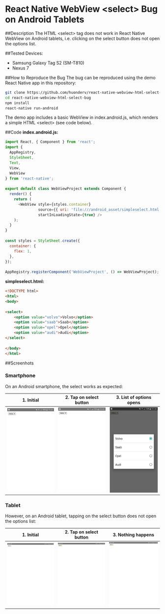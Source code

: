 # React Native WebView \<select\> Bug on Android Tablets

##Description
The HTML \<select\> tag does not work in React Native WebView on Android tablets, i.e. clicking on the select button does not open the options list.

##Tested Devices:
- Samsung Galaxy Tag S2 (SM-T810)
- Nexus 7

##How to Reproduce the Bug 
The bug can be reproduced using the demo React Native app in this repository:

```bash
git clone https://github.com/huonderv/react-native-webview-html-select-bug.git
cd react-native-webview-html-select-bug
npm install
react-native run-android
```

The demo app includes a basic WebView in index.android.js, which renders a simple HTML \<select\> (see code below).


##Code
__index.android.js:__
```javascript
import React, { Component } from 'react';
import {
  AppRegistry,
  StyleSheet,
  Text,
  View,
  WebView
} from 'react-native';

export default class WebViewProject extends Component {
  render() {
    return (
      <WebView style={styles.container}
               source={{ uri: 'file:///android_asset/simpleselect.html'}}
               startInLoadingState={true} />
    );
  }
}

const styles = StyleSheet.create({
  container: {
    flex: 1,
  },
});

AppRegistry.registerComponent('WebViewProject', () => WebViewProject);
```

__simpleselect.html:__
```html
<!DOCTYPE html>
<html>
<body>

<select>
    <option value="volvo">Volvo</option>
    <option value="saab">Saab</option>
    <option value="opel">Opel</option>
    <option value="audi">Audi</option>
</select>

</body>
</html>
```

##Screenhots
### Smartphone
On an Android smartphone, the select works as expected:

| 1. Initial | 2. Tap on select button | 3. List of options opens |
|---|---|---|
| <kbd><img src="/screenshots/react-native-webview-select-smartphone-1.png?raw=true" alt="Initial" width="200"></kbd>| <kbd><img src="/screenshots/react-native-webview-select-smartphone-2.png?raw=true" alt="Tap on select button" width="200"></kbd> | <kbd><img src="/screenshots/react-native-webview-select-smartphone-3.png?raw=true" alt="List of options opens" width="200"></kbd> |


### Tablet
However, on an Android tablet, tapping on the select button does not open the options list:

| 1. Initial | 2. Tap on select button | 3. Nothing happens |
|---|---|---|
| <kbd><img src="/screenshots/react-native-webview-select-tablet-1.png?raw=true" alt="Initial" width="200"></kbd>| <kbd><img src="/screenshots/react-native-webview-select-tablet-2.png?raw=true" alt="Tap on select button" width="200"></kbd> | <kbd><img src="/screenshots/react-native-webview-select-tablet-3.png?raw=true" alt="Nothing happens" width="200"></kbd> |
